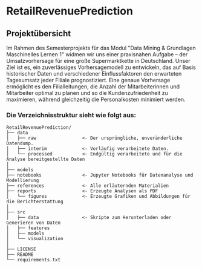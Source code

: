 # RetailRevenuePrediction

## Projektübersicht
Im Rahmen des Semesterprojekts für das Modul "Data Mining & Grundlagen Maschinelles Lernen 1" widmen wir uns einer praxisnahen Aufgabe – der Umsatzvorhersage für eine große Supermarktkette in Deutschland. Unser Ziel ist es, ein zuverlässiges Vorhersagemodell zu entwickeln, das auf Basis historischer Daten und verschiedener Einflussfaktoren den erwarteten Tagesumsatz jeder Filiale prognostiziert. Eine genaue Vorhersage ermöglicht es den Filialleitungen, die Anzahl der Mitarbeiterinnen und Mitarbeiter optimal zu planen und so die Kundenzufriedenheit zu maximieren, während gleichzeitig die Personalkosten minimiert werden.


### Die Verzeichnisstruktur sieht wie folgt aus: 
```
RetailRevenuePrediction/
├── data
│   ├── raw                 <- Der ursprüngliche, unveränderliche Datendump.
│   ├── interim             <- Vorläufig verarbeitete Daten.
│   └── processed           <- Endgültig verarbeitete und für die Analyse bereitgestellte Daten
│
├── models
├── notebooks               <- Jupyter Notebooks für Datenanalyse und Modellierung
├── references              <- Alle erläuternden Materialien
├── reports                 <- Erzeugte Analysen als PDF
│   └── figures             <- Erzeugte Grafiken und Abbildungen für die Berichterstattung
│
├── src
│   ├── data                <- Skripte zum Herunterladen oder Generieren von Daten
│   ├── features
│   ├── models
│   └── visualization
│
├── LICENSE
├── README
└── requirements.txt

```